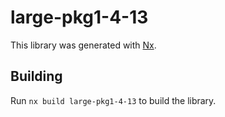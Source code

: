 # large-pkg1-4-13

This library was generated with [Nx](https://nx.dev).

## Building

Run `nx build large-pkg1-4-13` to build the library.
